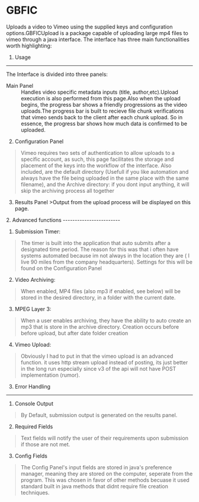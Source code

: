 GBFIC
=====

Uploads a video to Vimeo using the supplied keys and configuration options.GBFICUpload is a package capable of uploading large mp4 files to vimeo through a java interface. The interface has three main functionalities worth highlighting:

1. Usage
-----------------
   The Interface is divided into three panels:
<dl>
     <dt>Main Panel</dt>
  <dd>Handles video specific metadata inputs (title, author,etc).Upload execution is also performed from this page.Also when the upload begins, the progress bar shows a friendly progressions as the video uploads.The progress bar is built to recieve file chunk verifications that vimeo sends back to the client after each chunk upload. So in essence, the progress bar shows how much data is confirmed to be uploaded.</dd>
    
   2. Configuration Panel 
   >Vimeo requires two sets of authentication to allow uploads to a specific account, as such, this page facilitates the storage and placement of the keys into the workflow of the interface. Also included, are the default directory (Usefull if you like automation and always have the file being uploaded in the same place with the same filename), and the Archive directory: if you dont input anything, it will skip the archiving process all together

   3. Results Panel
    >Output from the upload process will be displayed on this page. 
      
</dl>
2. Advanced functions
------------------------
   
   1. Submission Timer: 
   >The timer is built into the application that auto submits after a designated time period. The reason for this was that i often have systems automated because im not always in the location they are ( I live 90 miles from the company headquarters). Settings for this will be found on the Configuration Panel

   2. Video Archiving: 
   >When enabled, MP4 files (also mp3 if enabled, see below) will be stored in the desired directory, in a folder with the current date. 

   3. MPEG Layer 3: 
   >When a user enables archiving, they have the ability to auto create an mp3 that is store in the archive directory. Creation occurs before before upload, but after date folder creation

   4. Vimeo Upload: 
   >Obviously I had to put in that the vimeo upload is an advanced function. it uses http stream upload instead of posting, its just better in the long run especially since v3 of the api will not have POST implementation (rumor).
   
3. Error Handling
--------------------
   1. Console Output 
   >By Default, submission output is generated on the results panel.
   
   2. Required Fields
   >Text fields will notify the user of their requirements upon submission if those are not met.
   
   3. Config Fields
   >The Config Panel's input fields are stored in java's preference manager, meaning they are stored on the computer, seperate from the program. This was chosen in favor of other methods becuase it used standard built in java methods that didnt require file creation techniques.
